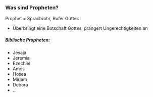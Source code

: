 
### Was sind Propheten?

Prophet = Sprachrohr, Rufer Gottes
* Überbringt eine Botschaft Gottes, prangert Ungerechtigkeiten an

##### Biblische Propheten:
* Jesaja
* Jeremia
* Ezechiel
* Amos
* Hosea
* Mirjam
* Debora
* ...